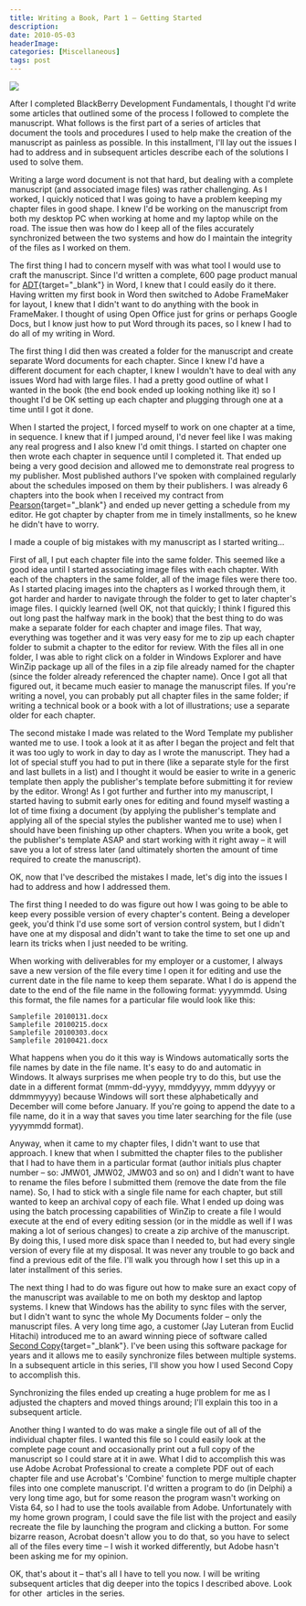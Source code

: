 ```yaml
---
title: Writing a Book, Part 1 – Getting Started
description: 
date: 2010-05-03
headerImage: 
categories: [Miscellaneous]
tags: post
---
```


![](/images/common/book.jpg)

After I completed BlackBerry Development Fundamentals, I thought I'd write some articles that outlined some of the process I followed to complete the manuscript. What follows is the first part of a series of articles that document the tools and procedures I used to help make the creation of the manuscript as painless as possible. In this installment, I'll lay out the issues I had to address and in subsequent articles describe each of the solutions I used to solve them.

Writing a large word document is not that hard, but dealing with a complete manuscript (and associated image files) was rather challenging. As I worked, I quickly noticed that I was going to have a problem keeping my chapter files in good shape. I knew I'd be working on the manuscript from both my desktop PC when working at home and my laptop while on the road. The issue then was how do I keep all of the files accurately synchronized between the two systems and how do I maintain the integrity of the files as I worked on them.

The first thing I had to concern myself with was what tool I would use to craft the manuscript. Since I'd written a complete, 600 page product manual for [ADT](adt.wolcottgroup.com){target="_blank"} in Word, I knew that I could easily do it there. Having written my first book in Word then switched to Adobe FrameMaker for layout, I knew that I didn't want to do anything with the book in FrameMaker. I thought of using Open Office just for grins or perhaps Google Docs, but I know just how to put Word through its paces, so I knew I had to do all of my writing in Word.

The first thing I did then was created a folder for the manuscript and create separate Word documents for each chapter. Since I knew I'd have a different document for each chapter, I knew I wouldn't have to deal with any issues Word had with large files. I had a pretty good outline of what I wanted in the book (the end book ended up looking nothing like it) so I thought I'd be OK setting up each chapter and plugging through one at a time until I got it done.

When I started the project, I forced myself to work on one chapter at a time, in sequence. I knew that if I jumped around, I'd never feel like I was making any real progress and I also knew I'd omit things. I started on chapter one then wrote each chapter in sequence until I completed it. That ended up being a very good decision and allowed me to demonstrate real progress to my publisher. Most published authors I've spoken with complained regularly about the schedules imposed on them by their publishers. I was already 6 chapters into the book when I received my contract from [Pearson](https://www.pearson.com/){target="_blank"} and ended up never getting a schedule from my editor. He got chapter by chapter from me in timely installments, so he knew he didn't have to worry.

I made a couple of big mistakes with my manuscript as I started writing…

First of all, I put each chapter file into the same folder. This seemed like a good idea until I started associating image files with each chapter. With each of the chapters in the same folder, all of the image files were there too. As I started placing images into the chapters as I worked through them, it got harder and harder to navigate through the folder to get to later chapter's image files. I quickly learned (well OK, not that quickly; I think I figured this out long past the halfway mark in the book) that the best thing to do was make a separate folder for each chapter and image files. That way, everything was together and it was very easy for me to zip up each chapter folder to submit a chapter to the editor for review. With the files all in one folder, I was able to right click on a folder in Windows Explorer and have WinZip package up all of the files in a zip file already named for the chapter (since the folder already referenced the chapter name). Once I got all that figured out, it became much easier to manage the manuscript files. If you're writing a novel, you can probably put all chapter files in the same folder; if writing a technical book or a book with a lot of illustrations; use a separate older for each chapter.

The second mistake I made was related to the Word Template my publisher wanted me to use. I took a look at it as after I began the project and felt that it was too ugly to work in day to day as I wrote the manuscript. They had a lot of special stuff you had to put in there (like a separate style for the first and last bullets in a list) and I thought it would be easier to write in a generic template then apply the publisher's template before submitting it for review by the editor. Wrong! As I got further and further into my manuscript, I started having to submit early ones for editing and found myself wasting a lot of time fixing a document (by applying the publisher's template and applying all of the special styles the publisher wanted me to use) when I should have been finishing up other chapters. When you write a book, get the publisher's template ASAP and start working with it right away – it will save you a lot of stress later (and ultimately shorten the amount of time required to create the manuscript).

OK, now that I've described the mistakes I made, let's dig into the issues I had to address and how I addressed them.

The first thing I needed to do was figure out how I was going to be able to keep every possible version of every chapter's content. Being a developer geek, you'd think I'd use some sort of version control system, but I didn't have one at my disposal and didn't want to take the time to set one up and learn its tricks when I just needed to be writing.

When working with deliverables for my employer or a customer, I always save a new version of the file every time I open it for editing and use the current date in the file name to keep them separate. What I do is append the date to the end of the file name in the following format: yyyymmdd. Using this format, the file names for a particular file would look like this:

```text
Samplefile 20100131.docx  
Samplefile 20100215.docx  
Samplefile 20100303.docx  
Samplefile 20100421.docx  
```

What happens when you do it this way is Windows automatically sorts the file names by date in the file name. It's easy to do and automatic in Windows. It always surprises me when people try to do this, but use the date in a different format (mmm-dd-yyyy, mmddyyyy, mmm ddyyyy or ddmmmyyyy) because Windows will sort these alphabetically and December will come before January. If you're going to append the date to a file name, do it in a way that saves you time later searching for the file (use yyyymmdd format).

Anyway, when it came to my chapter files, I didn't want to use that approach. I knew that when I submitted the chapter files to the publisher that I had to have them in a particular format (author initials plus chapter number – so: JMW01, JMW02, JMW03 and so on) and I didn't want to have to rename the files before I submitted them (remove the date from the file name). So, I had to stick with a single file name for each chapter, but still wanted to keep an archival copy of each file. What I ended up doing was using the batch processing capabilities of WinZip to create a file I would execute at the end of every editing session (or in the middle as well if I was making a lot of serious changes) to create a zip archive of the manuscript. By doing this, I used more disk space than I needed to, but had every single version of every file at my disposal. It was never any trouble to go back and find a previous edit of the file. I'll walk you through how I set this up in a later installment of this series.

The next thing I had to do was figure out how to make sure an exact copy of the manuscript was available to me on both my desktop and laptop systems. I knew that Windows has the ability to sync files with the server, but I didn't want to sync the whole My Documents folder – only the manuscript files. A very long time ago, a customer (Jay Luteran from Euclid Hitachi) introduced me to an award winning piece of software called [Second Copy](https://www.centered.com/){target="_blank"}. I've been using this software package for years and it allows me to easily synchronize files between multiple systems. In a subsequent article in this series, I'll show you how I used Second Copy to accomplish this.

Synchronizing the files ended up creating a huge problem for me as I adjusted the chapters and moved things around; I'll explain this too in a subsequent article.

Another thing I wanted to do was make a single file out of all of the individual chapter files. I wanted this file so I could easily look at the complete page count and occasionally print out a full copy of the manuscript so I could stare at it in awe. What I did to accomplish this was use Adobe Acrobat Professional to create a complete PDF out of each chapter file and use Acrobat's 'Combine' function to merge multiple chapter files into one complete manuscript. I'd written a program to do (in Delphi) a very long time ago, but for some reason the program wasn't working on Vista 64, so I had to use the tools available from Adobe. Unfortunately with my home grown program, I could save the file list with the project and easily recreate the file by launching the program and clicking a button. For some bizarre reason, Acrobat doesn't allow you to do that, so you have to select all of the files every time – I wish it worked differently, but Adobe hasn't been asking me for my opinion.

OK, that's about it – that's all I have to tell you now. I will be writing subsequent articles that dig deeper into the topics I described above. Look for other  articles in the series.